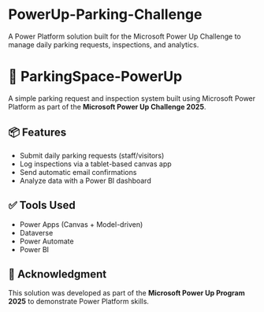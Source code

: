 # PowerUp-Parking-Challenge
A Power Platform solution built for the Microsoft Power Up Challenge to manage daily parking requests, inspections, and analytics.

# 🚗 ParkingSpace-PowerUp

A simple parking request and inspection system built using Microsoft Power Platform as part of the **Microsoft Power Up Challenge 2025**.

## 📦 Features
- Submit daily parking requests (staff/visitors)
- Log inspections via a tablet-based canvas app
- Send automatic email confirmations
- Analyze data with a Power BI dashboard

## ✅ Tools Used
- Power Apps (Canvas + Model-driven)
- Dataverse
- Power Automate
- Power BI

## 🙏 Acknowledgment
This solution was developed as part of the **Microsoft Power Up Program 2025** to demonstrate Power Platform skills.
